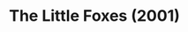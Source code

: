 ---
layout: productions
title: The Little Foxes (2001)
image: 
image_credit: 
image_alt:
image_caption:
category: 
details:
  Theatre: Theatre Jacksonville
cast:
  Horace: Michael Lipp
crew:
external_links:
---
